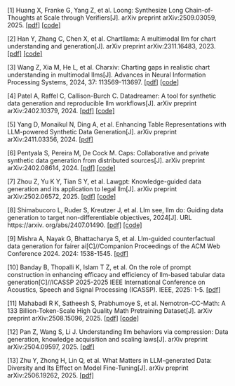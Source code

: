 [1] Huang X, Franke G, Yang Z, et al. Loong: Synthesize Long Chain-of-Thoughts at Scale through Verifiers[J]. arXiv preprint arXiv:2509.03059, 2025.  [[pdf]](https://arxiv.org/abs/2509.03059v1) [[code]](https://github.com/camel-ai/loong)

[2] Han Y, Zhang C, Chen X, et al. Chartllama: A multimodal llm for chart understanding and generation[J]. arXiv preprint arXiv:2311.16483, 2023. [[pdf]](https://arxiv.org/abs/2311.16483) [[code]](https://tingxueronghua.github.io/ChartLlama/)

[3] Wang Z, Xia M, He L, et al. Charxiv: Charting gaps in realistic chart understanding in multimodal llms[J]. Advances in Neural Information Processing Systems, 2024, 37: 113569-113697. [[pdf]](https://proceedings.neurips.cc/paper_files/paper/2024/hash/cdf6f8e9fd9aeaf79b6024caec24f15b-Abstract-Datasets_and_Benchmarks_Track.html) [[code]](https://charxiv.github.io/)

[4] Patel A, Raffel C, Callison-Burch C. Datadreamer: A tool for synthetic data generation and reproducible llm workflows[J]. arXiv preprint arXiv:2402.10379, 2024. [[pdf]](https://arxiv.org/abs/2402.10379) [[code]](https://github.com/datadreamer-dev/DataDreamer)

[5] Yang D, Monaikul N, Ding A, et al. Enhancing Table Representations with LLM-powered Synthetic Data Generation[J]. arXiv preprint arXiv:2411.03356, 2024. [[pdf]](https://arxiv.org/abs/2411.03356) 

[6] Pentyala S, Pereira M, De Cock M. Caps: Collaborative and private synthetic data generation from distributed sources[J]. arXiv preprint arXiv:2402.08614, 2024. [[pdf]](https://arxiv.org/abs/2402.08614) [[code]](https://github.com/sikhapentyala/MPC_SDG/tree/icml)

[7] Zhou Z, Yu K Y, Tian S Y, et al. Lawgpt: Knowledge-guided data generation and its application to legal llm[J]. arXiv preprint arXiv:2502.06572, 2025. [[pdf]](https://arxiv.org/abs/2502.06572) [[code]](https://github.com/LAMDASZ-ML/Knowledge-Guide-Data-Generation)

[8] Shimabucoro L, Ruder S, Kreutzer J, et al. Llm see, llm do: Guiding data generation to target non-differentiable objectives, 2024[J]. URL https://arxiv. org/abs/2407.01490.  [[pdf]](https://arxiv.org/abs/2407.01490) [[code]](https://github.com/Cohere-Labs-Community/llm-profiling-toolkit)

[9] Mishra A, Nayak G, Bhattacharya S, et al. Llm-guided counterfactual data generation for fairer ai[C]//Companion Proceedings of the ACM Web Conference 2024. 2024: 1538-1545. [[pdf]](https://dl.acm.org/doi/10.1145/3589335.3651929) 

[10] Banday B, Thopalli K, Islam T Z, et al. On the role of prompt construction in enhancing efficacy and efficiency of llm-based tabular data generation[C]//ICASSP 2025-2025 IEEE International Conference on Acoustics, Speech and Signal Processing (ICASSP). IEEE, 2025: 1-5. [[pdf]](https://ieeexplore.ieee.org/abstract/document/10888077) 

[11] Mahabadi R K, Satheesh S, Prabhumoye S, et al. Nemotron-CC-Math: A 133 Billion-Token-Scale High Quality Math Pretraining Dataset[J]. arXiv preprint arXiv:2508.15096, 2025. [[pdf]](https://arxiv.org/abs/2508.15096) [[code]](https://github.com/NVIDIA-NeMo/Curator)

[12] Pan Z, Wang S, Li J. Understanding llm behaviors via compression: Data generation, knowledge acquisition and scaling laws[J]. arXiv preprint arXiv:2504.09597, 2025. [[pdf]](https://arxiv.org/abs/2504.09597) 

[13] Zhu Y, Zhong H, Lin Q, et al. What Matters in LLM-generated Data: Diversity and Its Effect on Model Fine-Tuning[J]. arXiv preprint arXiv:2506.19262, 2025. [[pdf]](https://arxiv.org/abs/2506.19262) 
